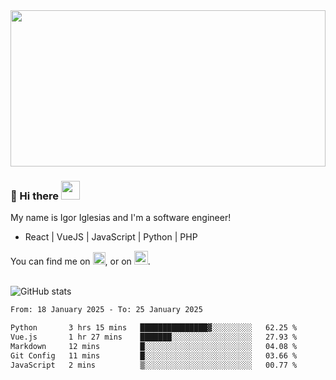 <img src="https://c.tenor.com/KjVxfRrrncUAAAAd/matrix.gif" width="100%" height="250px">

### 🔭 Hi there <img src="https://raw.githubusercontent.com/MartinHeinz/MartinHeinz/master/wave.gif" width="30px">


My name is Igor Iglesias and I'm a software engineer!
<br>

<ul>
  <li> React | VueJS | JavaScript | Python | PHP </li>
</ul>
You can find me on <a href="https://twitter.com/IgorIglesias5"><img src="https://i.imgur.com/JLLlB5S.png" width="20px"></a>, or on <a href="https://www.linkedin.com/in/igor-iglesias-62478428/"><img src="https://i.imgur.com/PXyIkWx.png" width="22px"></a>.

<br>
<br>

![GitHub stats](https://github-readme-stats.vercel.app/api?username=igoiglesias&show_icons=true&count_private=true&theme=chartreuse-dark&hide_title=true)

<!--START_SECTION:waka-->

```txt
From: 18 January 2025 - To: 25 January 2025

Python       3 hrs 15 mins   ███████████████▓░░░░░░░░░   62.25 %
Vue.js       1 hr 27 mins    ███████░░░░░░░░░░░░░░░░░░   27.93 %
Markdown     12 mins         █░░░░░░░░░░░░░░░░░░░░░░░░   04.08 %
Git Config   11 mins         █░░░░░░░░░░░░░░░░░░░░░░░░   03.66 %
JavaScript   2 mins          ▒░░░░░░░░░░░░░░░░░░░░░░░░   00.77 %
```

<!--END_SECTION:waka-->
